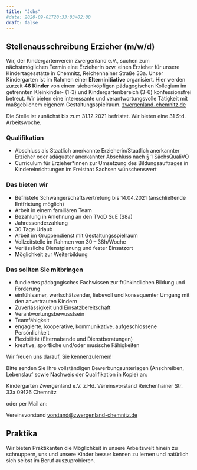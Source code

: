 ```yaml
---
title: "Jobs"
#date: 2020-09-01T20:33:03+02:00
draft: false
---
```


## Stellenausschreibung Erzieher (m/w/d)

Wir, der Kindergartenverein Zwergenland e.V., suchen zum nächstmöglichen Termin eine Erzieherin bzw. einen Erzieher für unsere Kindertagesstätte in Chemnitz, Reichenhainer Straße 33a. Unser Kindergarten ist im Rahmen einer **Elterninitiative** organisiert. Hier werden zurzeit **46 Kinder** von einem siebenköpfigen pädagogischen Kollegium im getrennten Kleinkinder- (1-3) und Kindergartenbereich (3-6) konfessionsfrei betreut. Wir bieten eine interessante und verantwortungsvolle Tätigkeit mit maßgeblichem eigenem Gestaltungsspielraum. [zwergenland-chemnitz.de](www.zwergenland-chemnitz.de)

Die Stelle ist zunächst bis zum 31.12.2021 befristet. Wir bieten eine 31 Std. Arbeitswoche.
### Qualifikation

- Abschluss als Staatlich anerkannte Erzieherin/Staatlich anerkannter Erzieher oder adäquater anerkannter Abschluss nach § 1 SächsQualiVO
- Curriculum für Erzieher*innen zur Umsetzung des Bildungsauftrages in Kindereinrichtungen im Freistaat Sachsen wünschenswert

### Das bieten wir

- Befristete Schwangerschaftsvertretung bis 14.04.2021 (anschließende Entfristung möglich)
- Arbeit in einem familiären Team
- Bezahlung in Anlehnung an den TVöD SuE (S8a)
- Jahressonderzahlung
- 30 Tage Urlaub
- Arbeit im Gruppendienst mit Gestaltungsspielraum
- Vollzeitstelle im Rahmen von 30 – 38h/Woche
- Verlässliche Dienstplanung und fester Einsatzort
- Möglichkeit zur Weiterbildung

### Das sollten Sie mitbringen

- fundiertes pädagogisches Fachwissen zur frühkindlichen Bildung und Förderung
- einfühlsamer, wertschätzender, liebevoll und konsequenter Umgang mit den anvertrauten Kindern
- Zuverlässigkeit und Einsatzbereitschaft
- Verantwortungsbewusstsein
- Teamfähigkeit
- engagierte, kooperative, kommunikative, aufgeschlossene Persönlichkeit
- Flexibilität (Elternabende und Dienstberatungen)
- kreative, sportliche und/oder musische Fähigkeiten

Wir freuen uns darauf, Sie kennenzulernen!

Bitte senden Sie Ihre vollständigen Bewerbungsunterlagen (Anschreiben, Lebenslauf sowie Nachweis der Qualifikation in Kopie) an:

Kindergarten Zwergenland e.V.
z.Hd. Vereinsvorstand
Reichenhainer Str. 33a
09126 Chemnitz

oder per Mail an:

Vereinsvorstand vorstand@zwergenland-chemnitz.de

## Praktika

Wir bieten Praktikanten die Möglichkeit in unsere Arbeitswelt hinein zu schnuppern, uns und unsere Kinder besser kennen zu lernen und natürlich sich selbst im Beruf auszuprobieren.
